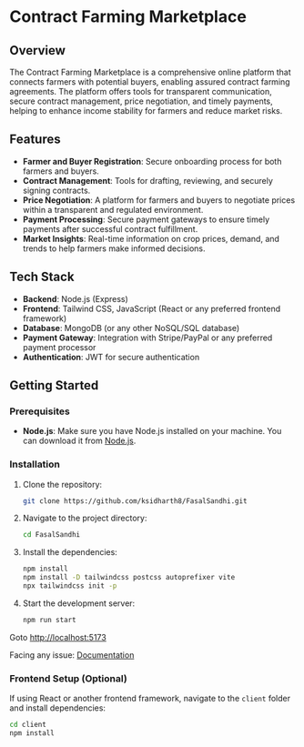 # Contract Farming Marketplace

## Overview
The Contract Farming Marketplace is a comprehensive online platform that connects farmers with potential buyers, enabling assured contract farming agreements. The platform offers tools for transparent communication, secure contract management, price negotiation, and timely payments, helping to enhance income stability for farmers and reduce market risks.

## Features
- **Farmer and Buyer Registration**: Secure onboarding process for both farmers and buyers.
- **Contract Management**: Tools for drafting, reviewing, and securely signing contracts.
- **Price Negotiation**: A platform for farmers and buyers to negotiate prices within a transparent and regulated environment.
- **Payment Processing**: Secure payment gateways to ensure timely payments after successful contract fulfillment.
- **Market Insights**: Real-time information on crop prices, demand, and trends to help farmers make informed decisions.

## Tech Stack
- **Backend**: Node.js (Express)
- **Frontend**: Tailwind CSS, JavaScript (React or any preferred frontend framework)
- **Database**: MongoDB (or any other NoSQL/SQL database)
- **Payment Gateway**: Integration with Stripe/PayPal or any preferred payment processor
- **Authentication**: JWT for secure authentication

## Getting Started

### Prerequisites
- **Node.js**: Make sure you have Node.js installed on your machine. You can download it from [Node.js](https://nodejs.org/).

### Installation
1. Clone the repository:

    ```bash
    git clone https://github.com/ksidharth8/FasalSandhi.git
    ```

2. Navigate to the project directory:

    ```bash
    cd FasalSandhi
    ```

3. Install the dependencies:

    ```bash
    npm install
    npm install -D tailwindcss postcss autoprefixer vite
    npx tailwindcss init -p
    ```

4. Start the development server:

    ```bash
    npm run start
    ```

Goto [http://localhost:5173](http://localhost:5173)

Facing any issue: [Documentation](https://tailwindcss.com/docs/installation/using-postcss)

### Frontend Setup (Optional)
If using React or another frontend framework, navigate to the `client` folder and install dependencies:

```bash
cd client
npm install
```